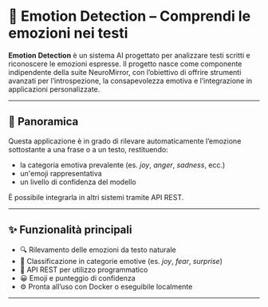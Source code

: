 # 🧠 Emotion Detection – Comprendi le emozioni nei testi

**Emotion Detection** è un sistema AI progettato per analizzare testi scritti e riconoscere le emozioni espresse. Il progetto nasce come componente indipendente della suite NeuroMirror, con l’obiettivo di offrire strumenti avanzati per l’introspezione, la consapevolezza emotiva e l’integrazione in applicazioni personalizzate.

---

## 🚀 Panoramica

Questa applicazione è in grado di rilevare automaticamente l’emozione sottostante a una frase o a un testo, restituendo:

- la categoria emotiva prevalente (es. *joy*, *anger*, *sadness*, ecc.)
- un'emoji rappresentativa
- un livello di confidenza del modello

È possibile integrarla in altri sistemi tramite API REST.

---

## ✨ Funzionalità principali

- 🔍 Rilevamento delle emozioni da testo naturale
- 🧠 Classificazione in categorie emotive (es. *joy*, *fear*, *surprise*)
- 🔁 API REST per utilizzo programmatico
- 😀 Emoji e punteggio di confidenza
- ⚙️ Pronta all’uso con Docker o eseguibile localmente

---


